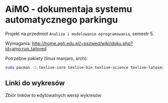 # AiMO - dokumentaja systemu automatycznego parkingu

Projekt na przedmiot `Analiza i modelowanie oprogramowania`, semestr 5.

Wymagania: http://home.agh.edu.pl/~pszwed/wiki/doku.php?id=amo:rup_tailored

Potrzebne pakiety (linux manjaro, arch):
```bash
sudo pacman -S texlive-core texlive-bin texlive-science texlive-latexextra
```

## Linki do wykresów

Zbiór linków to edytowalnych wersji wykresów
